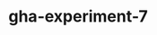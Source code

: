# gha-experiment-7
   



























 





  



  





















    







  

  






